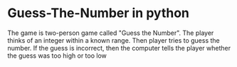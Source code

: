 # Guess-The-Number in python
The game is two-person game called "Guess the Number". The player thinks of an integer within a known range. Then player tries to guess the number. If the guess is incorrect, then the computer tells the player whether the guess was too high or too low
